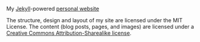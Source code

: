 My [Jekyll](http://github.com/mojombo/jekyll)-powered [personal website](http://people.bu.edu/wkearn)

The structure, design and layout of my site are licensed under the MIT License. The content (blog posts, pages, and images) are licensed under a [Creative Commons Attribution-Sharealike license](http://creativecommons.org/licenses/by-sa/3.0/deed.en_US).
